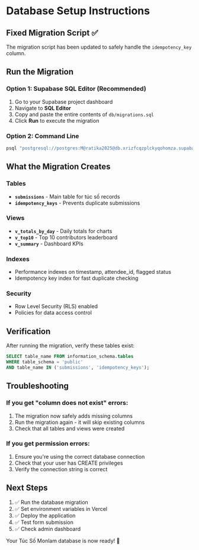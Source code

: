 # Database Setup Instructions

## Fixed Migration Script ✅

The migration script has been updated to safely handle the `idempotency_key` column.

## Run the Migration

### Option 1: Supabase SQL Editor (Recommended)
1. Go to your Supabase project dashboard
2. Navigate to **SQL Editor**
3. Copy and paste the entire contents of `db/migrations.sql`
4. Click **Run** to execute the migration

### Option 2: Command Line
```bash
psql "postgresql://postgres:M@ratika2025@db.xrizfcqzplckyqohomza.supabase.co:5432/postgres" -f db/migrations.sql
```

## What the Migration Creates

### Tables
- **`submissions`** - Main table for túc số records
- **`idempotency_keys`** - Prevents duplicate submissions

### Views
- **`v_totals_by_day`** - Daily totals for charts
- **`v_top10`** - Top 10 contributors leaderboard
- **`v_summary`** - Dashboard KPIs

### Indexes
- Performance indexes on timestamp, attendee_id, flagged status
- Idempotency key index for fast duplicate checking

### Security
- Row Level Security (RLS) enabled
- Policies for data access control

## Verification

After running the migration, verify these tables exist:
```sql
SELECT table_name FROM information_schema.tables 
WHERE table_schema = 'public' 
AND table_name IN ('submissions', 'idempotency_keys');
```

## Troubleshooting

### If you get "column does not exist" errors:
1. The migration now safely adds missing columns
2. Run the migration again - it will skip existing columns
3. Check that all tables and views were created

### If you get permission errors:
1. Ensure you're using the correct database connection
2. Check that your user has CREATE privileges
3. Verify the connection string is correct

## Next Steps

1. ✅ Run the database migration
2. ✅ Set environment variables in Vercel
3. ✅ Deploy the application
4. ✅ Test form submission
5. ✅ Check admin dashboard

Your Túc Số Monlam database is now ready! 🙏











